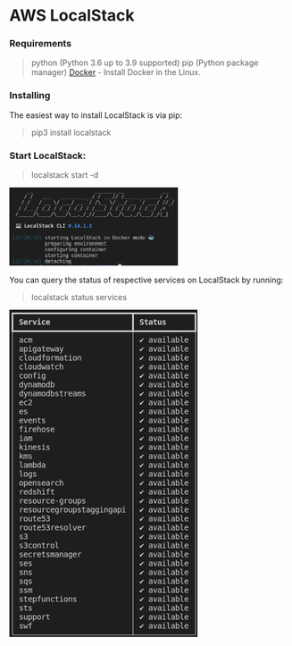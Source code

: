 # AWS LocalStack

### Requirements

>python (Python 3.6 up to 3.9 supported)
pip (Python package manager)
[Docker](https://github.com/rprojetos/dockerLinuxInstall) - Install Docker in the Linux.

### Installing
The easiest way to install LocalStack is via pip:

>pip3 install localstack

### Start LocalStack:

>localstack start -d

<img src="/img/localstackstart.png" width='60%'>

You can query the status of respective services on LocalStack by running:

>localstack status services

<img src="img/servicestatus.png">

